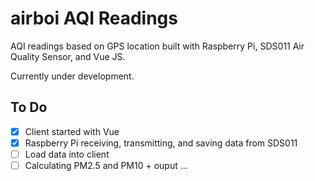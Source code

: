 # airboi AQI Readings

AQI readings based on GPS location built with Raspberry Pi, SDS011 Air Quality Sensor, and Vue JS.

Currently under development.

## To Do

- [x] Client started with Vue
- [x] Raspberry Pi receiving, transmitting, and saving data from SDS011
- [ ] Load data into client
- [ ] Calculating PM2.5 and PM10 + ouput
      ...
